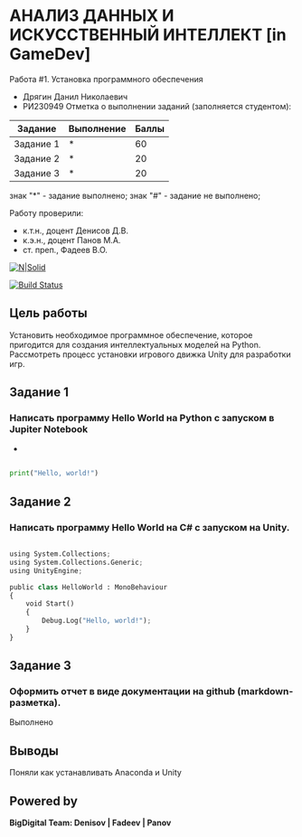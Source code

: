 # АНАЛИЗ ДАННЫХ И ИСКУССТВЕННЫЙ ИНТЕЛЛЕКТ [in GameDev]
Работа #1. Установка программного обеспечения
- Дрягин Данил Николаевич
- РИ230949
Отметка о выполнении заданий (заполняется студентом):

| Задание | Выполнение | Баллы |
| ------ | ------ | ------ |
| Задание 1 | * | 60 |
| Задание 2 | * | 20 |
| Задание 3 | * | 20 |

знак "*" - задание выполнено; знак "#" - задание не выполнено;

Работу проверили:
- к.т.н., доцент Денисов Д.В.
- к.э.н., доцент Панов М.А.
- ст. преп., Фадеев В.О.

[![N|Solid](https://cldup.com/dTxpPi9lDf.thumb.png)](https://nodesource.com/products/nsolid)

[![Build Status](https://travis-ci.org/joemccann/dillinger.svg?branch=master)](https://travis-ci.org/joemccann/dillinger)

## Цель работы
Установить необходимое программное обеспечение, которое пригодится для создания интеллектуальных моделей на Python. Рассмотреть процесс установки игрового движка Unity для разработки игр.


## Задание 1
### Написать программу Hello World на Python с запуском в Jupiter Notebook
- 

```py

print("Hello, world!")

```

## Задание 2
### Написать программу Hello World на C# с запуском на Unity. 

```py

using System.Collections;
using System.Collections.Generic;
using UnityEngine;

public class HelloWorld : MonoBehaviour
{
    void Start()
    {
        Debug.Log("Hello, world!");
    }
}

```

## Задание 3
### Оформить отчет в виде документации на github (markdown-разметка).

Выполнено

## Выводы

Поняли как устанавливать Anaconda и Unity

## Powered by

**BigDigital Team: Denisov | Fadeev | Panov**
